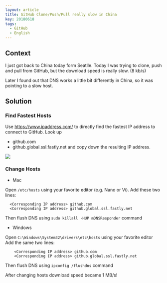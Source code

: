 ```yaml
---
layout: article
title: GitHub Clone/Push/Pull really slow in China
key: 20180618
tags:
  - GitHub
  - English
---
```


## Context

I just got back to China today form Seatlle. Today I was trying to clone, 
push and pull from GitHub, but the download speed is really slow. (8 kb/s)

Later I found out that DNS works a little bit differently in China, so it 
was pointing to a slow host.

## Solution

### Find Fastest Hosts

Use https://www.ipaddress.com/ to directly find the fastest IP address to connect
to GitHub.
Look up
* github.com
* github.global.ssl.fastly.net
and copy down the resulting IP address.

![](https://raw.githubusercontent.com/kitian616/jekyll-TeXt-theme/master/screenshots/ip.png)

### Change Hosts

* Mac
  
Open `/etc/hosts` using your favorite editor (e.g. Nano or Vi).
Add these two lines:
``` 
  <Corresponding IP address> github.com
  <Corresponding IP address> github.global.ssl.fastly.net
```
Then flush DNS using `sudo killall -HUP mDNSResponder` command

* Windows

Open `C:\Windows\System32\drivers\etc\hosts` using your favorite editor
Add the same two lines:
```
	<Corresponding IP address> github.com
	<Corresponding IP address> github.global.ssl.fastly.net
```
Then flush DNS using `ipconfig /flushdns` command

After changing hosts download speed became 1 MB/s!